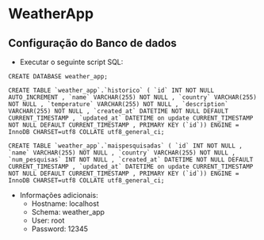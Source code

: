 # WeatherApp

## Configuração do Banco de dados

- Executar o seguinte script SQL:

` CREATE DATABASE weather_app; `

`` CREATE TABLE `weather_app`.`historico` ( `id` INT NOT NULL AUTO_INCREMENT , `name` VARCHAR(255) NOT NULL , `country` VARCHAR(255) NOT NULL , `temperature` VARCHAR(255) NOT NULL , `description` VARCHAR(255) NOT NULL , `created_at` DATETIME NOT NULL DEFAULT CURRENT_TIMESTAMP , `updated_at` DATETIME on update CURRENT_TIMESTAMP NOT NULL DEFAULT CURRENT_TIMESTAMP , PRIMARY KEY (`id`)) ENGINE = InnoDB CHARSET=utf8 COLLATE utf8_general_ci; ``


`` CREATE TABLE `weather_app`.`maispesquisadas` ( `id` INT NOT NULL , `name` VARCHAR(255) NOT NULL , `country` VARCHAR(255) NOT NULL , `num_pesquisas` INT NOT NULL , `created_at` DATETIME NOT NULL DEFAULT CURRENT_TIMESTAMP , `updated_at` DATETIME on update CURRENT_TIMESTAMP NOT NULL DEFAULT CURRENT_TIMESTAMP , PRIMARY KEY (`id`)) ENGINE = InnoDB CHARSET=utf8 COLLATE utf8_general_ci; ``


 - Informações adicionais:
    * Hostname: localhost
    * Schema: weather_app
    * User: root
    * Password: 12345

